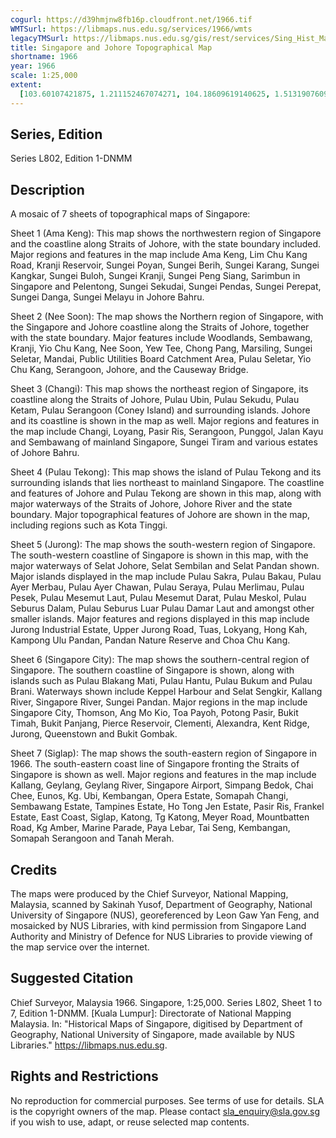 ```yaml
---
cogurl: https://d39hmjnw8fb16p.cloudfront.net/1966.tif
WMTSurl: https://libmaps.nus.edu.sg/services/1966/wmts
legacyTMSurl: https://libmaps.nus.edu.sg/gis/rest/services/Sing_Hist_Maps/1966/MapServer/tile/{z}/{y}/{x}
title: Singapore and Johore Topographical Map
shortname: 1966
year: 1966
scale: 1:25,000
extent:
  [103.60107421875, 1.211152467074271, 104.18609619140625, 1.5131907609694366]
---
```


## Series, Edition

Series L802, Edition 1-DNMM

## Description

A mosaic of 7 sheets of topographical maps of Singapore:

Sheet 1 (Ama Keng): This map shows the northwestern region of Singapore and the coastline along Straits of Johore, with the state boundary included. Major regions and features in the map include Ama Keng, Lim Chu Kang Road, Kranji Reservoir, Sungei Poyan, Sungei Berih, Sungei Karang, Sungei Kangkar, Sungei Buloh, Sungei Kranji, Sungei Peng Siang, Sarimbun in Singapore and Pelentong, Sungei Sekudai, Sungei Pendas, Sungei Perepat, Sungei Danga, Sungei Melayu in Johore Bahru.

Sheet 2 (Nee Soon): The map shows the Northern region of Singapore, with the Singapore and Johore coastline along the Straits of Johore, together with the state boundary. Major features include Woodlands, Sembawang, Kranji, Yio Chu Kang, Nee Soon, Yew Tee, Chong Pang, Marsiling, Sungei Seletar, Mandai, Public Utilities Board Catchment Area, Pulau Seletar, Yio Chu Kang, Serangoon, Johore, and the Causeway Bridge.

Sheet 3 (Changi): This map shows the northeast region of Singapore, its coastline along the Straits of Johore, Pulau Ubin, Pulau Sekudu, Pulau Ketam, Pulau Serangoon (Coney Island) and surrounding islands. Johore and its coastline is shown in the map as well. Major regions and features in the map include Changi, Loyang, Pasir Ris, Serangoon, Punggol, Jalan Kayu and Sembawang of mainland Singapore, Sungei Tiram and various estates of Johore Bahru.

Sheet 4 (Pulau Tekong): This map shows the island of Pulau Tekong and its surrounding islands that lies northeast to mainland Singapore. The coastline and features of Johore and Pulau Tekong are shown in this map, along with major waterways of the Straits of Johore, Johore River and the state boundary. Major topographical features of Johore are shown in the map, including regions such as Kota Tinggi.

Sheet 5 (Jurong): The map shows the south-western region of Singapore. The south-western coastline of Singapore is shown in this map, with the major waterways of Selat Johore, Selat Sembilan and Selat Pandan shown. Major islands displayed in the map include Pulau Sakra, Pulau Bakau, Pulau Ayer Merbau, Pulau Ayer Chawan, Pulau Seraya, Pulau Merlimau, Pulau Pesek, Pulau Mesemut Laut, Pulau Mesemut Darat, Pulau Meskol, Pulau Seburus Dalam, Pulau Seburus Luar Pulau Damar Laut and amongst other smaller islands. Major features and regions displayed in this map include Jurong Industrial Estate, Upper Jurong Road, Tuas, Lokyang, Hong Kah, Kampong Ulu Pandan, Pandan Nature Reserve and Choa Chu Kang.

Sheet 6 (Singapore City): The map shows the southern-central region of Singapore. The southern coastline of Singapore is shown, along with islands such as Pulau Blakang Mati, Pulau Hantu, Pulau Bukum and Pulau Brani. Waterways shown include Keppel Harbour and Selat Sengkir, Kallang River, Singapore River, Sungei Pandan. Major regions in the map include Singapore City, Thomson, Ang Mo Kio, Toa Payoh, Potong Pasir, Bukit Timah, Bukit Panjang, Pierce Reservoir, Clementi, Alexandra, Kent Ridge, Jurong, Queenstown and Bukit Gombak.

Sheet 7 (Siglap): The map shows the south-eastern region of Singapore in 1966. The south-eastern coast line of Singapore fronting the Straits of Singapore is shown as well. Major regions and features in the map include Kallang, Geylang, Geylang River, Singapore Airport, Simpang Bedok, Chai Chee, Eunos, Kg. Ubi, Kembangan, Opera Estate, Somapah Changi, Sembawang Estate, Tampines Estate, Ho Tong Jen Estate, Pasir Ris, Frankel Estate, East Coast, Siglap, Katong, Tg Katong, Meyer Road, Mountbatten Road, Kg Amber, Marine Parade, Paya Lebar, Tai Seng, Kembangan, Somapah Serangoon and Tanah Merah.

## Credits

The maps were produced by the Chief Surveyor, National Mapping, Malaysia, scanned by Sakinah Yusof, Department of Geography, National University of Singapore (NUS), georeferenced by Leon Gaw Yan Feng, and mosaicked by NUS Libraries, with kind permission from Singapore Land Authority and Ministry of Defence for NUS Libraries to provide viewing of the map service over the internet.

## Suggested Citation

Chief Surveyor, Malaysia 1966. Singapore, 1:25,000. Series L802, Sheet 1 to 7, Edition 1-DNMM. [Kuala Lumpur]: Directorate of National Mapping Malaysia. In: "Historical Maps of Singapore, digitised by Department of Geography, National University of Singapore, made available by NUS Libraries." https://libmaps.nus.edu.sg.

## Rights and Restrictions

No reproduction for commercial purposes. See terms of use for details. SLA is the copyright owners of the map. Please contact sla_enquiry@sla.gov.sg if you wish to use, adapt, or reuse selected map contents.
